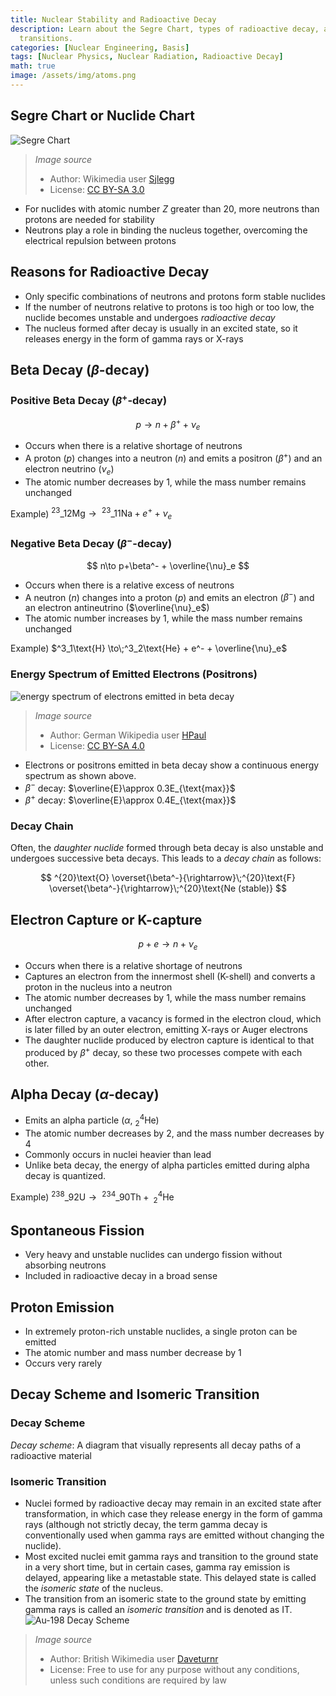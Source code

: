 ```yaml
---
title: Nuclear Stability and Radioactive Decay
description: Learn about the Segre Chart, types of radioactive decay, and isomeric
  transitions.
categories: [Nuclear Engineering, Basis]
tags: [Nuclear Physics, Nuclear Radiation, Radioactive Decay]
math: true
image: /assets/img/atoms.png
---
```

## Segre Chart or Nuclide Chart
![Segre Chart](https://upload.wikimedia.org/wikipedia/commons/c/c4/Table_isotopes_en.svg)
> *Image source*
> - Author: Wikimedia user [Sjlegg](https://commons.wikimedia.org/wiki/User:Sjlegg)
> - License: [CC BY-SA 3.0](https://creativecommons.org/licenses/by-sa/3.0/deed.en)

- For nuclides with atomic number $Z$ greater than 20, more neutrons than protons are needed for stability
- Neutrons play a role in binding the nucleus together, overcoming the electrical repulsion between protons

## Reasons for Radioactive Decay
- Only specific combinations of neutrons and protons form stable nuclides
- If the number of neutrons relative to protons is too high or too low, the nuclide becomes unstable and undergoes *radioactive decay*
- The nucleus formed after decay is usually in an excited state, so it releases energy in the form of gamma rays or X-rays

## Beta Decay ($\beta$-decay)
### Positive Beta Decay ($\beta^+$-decay)

 $$p \to n+\beta^+ +\nu_e$$
 
- Occurs when there is a relative shortage of neutrons
- A proton ($p$) changes into a neutron ($n$) and emits a positron ($\beta^+$) and an electron neutrino ($\nu_e$)
- The atomic number decreases by 1, while the mass number remains unchanged

Example) $^{23}\_{12}\text{Mg} \to\;^{23}\_{11}\text{Na} + e^+ + \nu_e$

### Negative Beta Decay ($\beta^-$-decay)

$$ n\to p+\beta^- + \overline{\nu}_e $$

- Occurs when there is a relative excess of neutrons
- A neutron ($n$) changes into a proton ($p$) and emits an electron ($\beta^-$) and an electron antineutrino ($\overline{\nu}_e$)
- The atomic number increases by 1, while the mass number remains unchanged

Example) $^3_1\text{H} \to\;^3_2\text{He} + e^- + \overline{\nu}_e$

### Energy Spectrum of Emitted Electrons (Positrons)
![energy spectrum of electrons emitted in beta decay](https://upload.wikimedia.org/wikipedia/commons/e/e6/Beta_spectrum_of_RaE.jpg)
> *Image source*
> - Author: German Wikipedia user [HPaul](https://de.wikipedia.org/wiki/Benutzer:HPaul)
> - License: [CC BY-SA 4.0](https://creativecommons.org/licenses/by-sa/4.0/deed.en)

- Electrons or positrons emitted in beta decay show a continuous energy spectrum as shown above.
- $\beta^-$ decay: $\overline{E}\approx 0.3E_{\text{max}}$
- $\beta^+$ decay: $\overline{E}\approx 0.4E_{\text{max}}$

### Decay Chain
Often, the *daughter nuclide* formed through beta decay is also unstable and undergoes successive beta decays. This leads to a *decay chain* as follows:

$$ ^{20}\text{O} \overset{\beta^-}{\rightarrow}\;^{20}\text{F} \overset{\beta^-}{\rightarrow}\;^{20}\text{Ne (stable)} $$ 

## Electron Capture or K-capture

$$ p + e \to n + \nu_e $$

- Occurs when there is a relative shortage of neutrons
- Captures an electron from the innermost shell (K-shell) and converts a proton in the nucleus into a neutron
- The atomic number decreases by 1, while the mass number remains unchanged
- After electron capture, a vacancy is formed in the electron cloud, which is later filled by an outer electron, emitting X-rays or Auger electrons
- The daughter nuclide produced by electron capture is identical to that produced by $\beta^+$ decay, so these two processes compete with each other.

## Alpha Decay ($\alpha$-decay)
- Emits an alpha particle ($\alpha$, $^4_2\text{He}$)
- The atomic number decreases by 2, and the mass number decreases by 4
- Commonly occurs in nuclei heavier than lead
- Unlike beta decay, the energy of alpha particles emitted during alpha decay is quantized.

Example) $^{238}\_{92}\text{U} \to\;^{234}\_{90}\text{Th} +\; ^4_2\text{He}$

## Spontaneous Fission
- Very heavy and unstable nuclides can undergo fission without absorbing neutrons
- Included in radioactive decay in a broad sense

## Proton Emission
- In extremely proton-rich unstable nuclides, a single proton can be emitted
- The atomic number and mass number decrease by 1
- Occurs very rarely

## Decay Scheme and Isomeric Transition
### Decay Scheme
*Decay scheme*: A diagram that visually represents all decay paths of a radioactive material

### Isomeric Transition
- Nuclei formed by radioactive decay may remain in an excited state after transformation, in which case they release energy in the form of gamma rays (although not strictly decay, the term gamma decay is conventionally used when gamma rays are emitted without changing the nuclide).
- Most excited nuclei emit gamma rays and transition to the ground state in a very short time, but in certain cases, gamma ray emission is delayed, appearing like a metastable state. This delayed state is called the *isomeric state* of the nucleus.
- The transition from an isomeric state to the ground state by emitting gamma rays is called an *isomeric transition* and is denoted as IT.
![Au-198 Decay Scheme](https://upload.wikimedia.org/wikipedia/commons/0/04/Au-198_Decay_Scheme.svg)
> *Image source*
> - Author: British Wikimedia user [Daveturnr](https://commons.wikimedia.org/wiki/User:Daveturnr)
> - License: Free to use for any purpose without any conditions, unless such conditions are required by law
